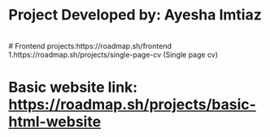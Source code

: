 # Project Developed by: Ayesha Imtiaz 
<br>
# Frontend projects:https://roadmap.sh/frontend
<br>
1.https://roadmap.sh/projects/single-page-cv (Single page cv)

# Basic website link: https://roadmap.sh/projects/basic-html-website
